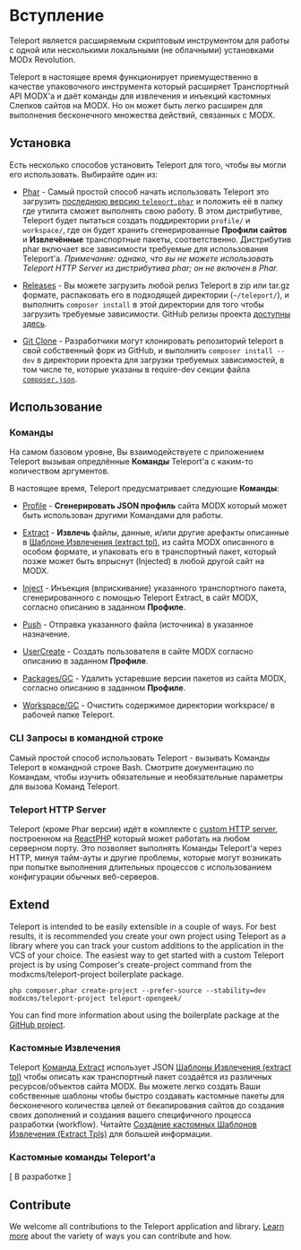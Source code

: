 # Вступление

Teleport является расширяемым скриптовым инструментом для работы с одной или несколькими локальными (не облачными) установками MODx Revolution.

Teleport в настоящее время функционирует приемущественно в качестве упаковочного инструмента который расширяет Транспортный API MODX'а и даёт команды для извлечения и инъекций кастомных Слепков сайтов на MODX. Но он может быть легко расширен для выполнения бесконечного множества действий, связанных с MODX.

## Установка

Есть несколько способов установить Teleport для того, чтобы вы могли его использовать. Выбирайте один из:

* [Phar](install/phar.md) - Самый простой способ начать использовать Teleport это загрузить [последнюю версию `teleport.phar`](http://modx.s3.amazonaws.com/releases/teleport/teleport.phar) и положить её в папку где утилита сможет выполнять свою работу. В этом дистрибутиве, Teleport будет пытаться создать поддиректории `profile/` и `workspace/`, где он будет хранить сгенерированные **Профили сайтов** и **Извлечённые** транспортные пакеты, соответственно. Дистрибутив phar включает все зависимости требуемые для использования Teleport'а.
  _Примечание: однако, что вы не можете использовать Teleport HTTP Server из дистрибутива phar; он не включен в Phar._
  

* [Releases](install/releases.md) - Вы можете загрузить любой релиз Teleport в zip или tar.gz формате, распаковать его в подходящей директории (`~/teleport/`), и выполнить `composer install` в этой директории для того чтобы загрузить требуемые зависимости. GitHub релизы проекта [доступны здесь](https://github.com/modxcms/teleport/releases).


* [Git Clone](install/git-clone.md) - Разработчики могут клонировать репозиторий teleport в свой собственный форк из GitHub, и выполнить `composer install --dev` в директории проекта для загрузки требуемых зависимостей, в том числе те, которые указаны в require-dev секции файла [`composer.json`](https://github.com/modxcms/teleport/blob/master/composer.json).


## Использование

### Команды

На самом базовом уровне, Вы взаимодействуете с приложением Teleport вызывая опредлённые **Команды** Teleport'а с каким-то количеством аргументов.

В настоящее время, Teleport предусматривает следующие **Команды**:

* [Profile](https://github.com/modxcms/teleport/blob/master/doc/use/profile.md) - **Сгенерировать JSON профиль** сайта MODX который может быть использован другими Командами для работы.

* [Extract](https://github.com/modxcms/teleport/blob/master/doc/use/extract.md) - **Извлечь** файлы, данные, и/или другие арефакты описанные в [Шаблоне Извлечения (extract tpl)](https://github.com/modxcms/teleport/blob/master/doc/use/extract/tpl.md), из сайта MODX описанного в особом формате, и упаковать его в транспортный пакет, который позже может быть впрыснут (Injected) в любой другой сайт на MODX.

* [Inject](https://github.com/modxcms/teleport/blob/master/doc/use/inject.md) - Инъекция (вприскивание) указанного транспортного пакета, сгенерированного с помощью Teleport Extract, в сайт MODX, согласно описанию в заданном **Профиле**.

* [Push](https://github.com/modxcms/teleport/blob/master/doc/use/push.md) - Отправка указанного файла (источника) в указанное назначение.

* [UserCreate](https://github.com/modxcms/teleport/blob/master/doc/use/user-create.md) - Создать пользователя в сайте MODX согласно описанию в заданном **Профиле**.

* [Packages/GC](https://github.com/modxcms/teleport/blob/master/doc/use/packages/gc.md) - Удалить устаревшие версии пакетов из сайта MODX, согласно описанию в заданном **Профиле**.

* [Workspace/GC](https://github.com/modxcms/teleport/blob/master/doc/use/workspace/gc.md) - Очистить содержимое директории workspace/ в рабочей папке Teleport.

### CLI Запросы в командной строке

Самый простой способ использовать Teleport - вызывать Команды Teleport в командной строке Bash. Смотрите документацию по Командам, чтобы изучить обязательные и необязательные параметры для вызова Команд Teleport.

### Teleport HTTP Server

Teleport (кроме Phar версии) идёт в комплекте с [custom HTTP server](https://github.com/modxcms/teleport/blob/master/doc/use/server.md), построенном на [ReactPHP](http://reactphp.org/) который может работать на любом серверном порту. Это позволяет выполнять Команды Teleport'а через HTTP, минуя тайм-ауты и другие проблемы, которые могут возникать при попытке выполнения длительных процессов с использованием конфигурации обычных веб-серверов.

## Extend

Teleport is intended to be easily extensible in a couple of ways. For best results, it is recommended you create your own project using Teleport as a library where you can track your custom additions to the application in the VCS of your choice. The easiest way to get started with a custom Teleport project is by using Composer's create-project command from the modxcms/teleport-project boilerplate package.

    php composer.phar create-project --prefer-source --stability=dev modxcms/teleport-project teleport-opengeek/

You can find more information about using the boilerplate package at the [GitHub project](https://github.com/modxcms/teleport-project "Teleport boilerplate project").

### Кастомные Извлечения

Teleport [Команда Extract](https://github.com/modxcms/teleport/blob/master/doc/use/extract.md) использует JSON [Шаблоны Извлечения (extract tpl)](https://github.com/modxcms/teleport/blob/master/doc/use/extract/tpl.md) чтобы описать как транспортный пакет создаётся из различных ресурсов/объектов сайта MODX. Вы можете легко создать Ваши собственные шаблоны чтобы быстро создавать кастомные пакеты для бесконечного количества целей от бекапирования сайтов до создания своих дополнений и создания вашего специфичного процесса разработки (workflow). Читайте [Создание кастомных Шаблонов Извлечения (Extract Tpls)](https://github.com/modxcms/teleport/blob/master/doc/extend/custom-extract-tpls.md) для большей информации.

### Кастомные команды Teleport'а

[ В разработке ]


## Contribute

We welcome all contributions to the Teleport application and library. [Learn more](https://github.com/modxcms/teleport/blob/master/doc/contribute.md) about the variety of ways you can contribute and how.
